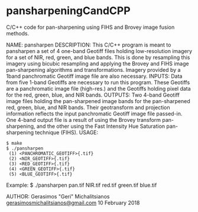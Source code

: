 # pansharpeningCandCPP
C/C++ code for pan-sharpening using FIHS and Brovey image fusion methods. 

 NAME:
   pansharpen
 DESCRIPTION:
   This C/C++ program is meant to pansharpen a set of 4 
   one-band Geotiff files holding low-resolution imagery for 
   a set of NIR, red, green, and blue bands. This is done by 
   resampling this imagery using bicubic resampling and applying 
   the Brovey and FIHS image pan-sharpening algorithms and 
   transformations. Imagery provided by a 1band panchromatic Geotiff 
   image file are also necessary. 
 INPUTS:
   Data from five 1-band Geotiffs are necessary to run this program.
   These Geotiffs are a panchromatic image file (high-res.) and the 
   Geotiffs holding pixel data for the red, green, blue, and NIR bands.
 OUTPUTS:
   Two 4-band Geotiff image files holding the pan-sharpened image bands 
   for the pan-sharpened red, green, blue, and NIR bands. Their geotransform 
   and projection information reflects the input panchromatic Geotiff image
   file passed-in. One 4-band output file is a result of using the Brovey 
   transform pan-sharpening, and the other using the Fast Intensity Hue 
   Saturation pan-sharpening technique (FIHS).
 USAGE: 
 
    $ make 
    $ ./pansharpen  
     (1) <PANCHROMATIC_GEOTIFF>{.tif} 
     (2) <NIR_GEOTIFF>{.tif} 
     (3) <RED_GEOTIFF>{.tif} 
     (4) <GREEN_GEOTIFF>{.tif} 
     (5) <BLUE_GEOTIFF>{.tif}

   Example: 
     $ ./pansharpen pan.tif NIR.tif red.tif green.tif blue.tif 
 
  AUTHOR: 
   Gerasimos "Geri" Michalitsianos
   gerasimosmichalitsianos@gmail.com
   10 February 2018
   
   
   
   
   
   
   
